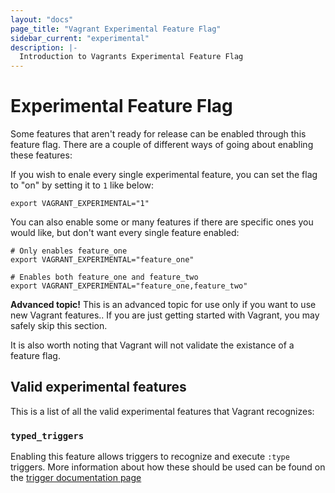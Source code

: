 ```yaml
---
layout: "docs"
page_title: "Vagrant Experimental Feature Flag"
sidebar_current: "experimental"
description: |-
  Introduction to Vagrants Experimental Feature Flag
---
```


# Experimental Feature Flag

Some features that aren't ready for release can be enabled through this feature
flag. There are a couple of different ways of going about enabling these features:

If you wish to enale every single experimental feature, you can set the flag
to "on" by setting it to `1` like below:

```shell
export VAGRANT_EXPERIMENTAL="1"
```

You can also enable some or many features if there are specific ones you would like,
but don't want every single feature enabled:

```shell
# Only enables feature_one
export VAGRANT_EXPERIMENTAL="feature_one"
```

```shell
# Enables both feature_one and feature_two
export VAGRANT_EXPERIMENTAL="feature_one,feature_two"
```

<div class="alert alert-warning">
  <strong>Advanced topic!</strong> This is an advanced topic for use only if
  you want to use new Vagrant features.. If you are just getting
  started with Vagrant, you may safely skip this section.

  It is also worth noting that Vagrant will not validate the existance of a
  feature flag.
</div>

## Valid experimental features

This is a list of all the valid experimental features that Vagrant recognizes:

### `typed_triggers`

Enabling this feature allows triggers to recognize and execute `:type` triggers.
More information about how these should be used can be found on the [trigger documentation page](/docs/triggers/configuration.html#trigger-types)

